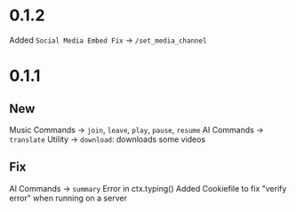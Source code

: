 # 0.1.2
Added `Social Media Embed Fix` -> `/set_media_channel`

# 0.1.1

## New
Music Commands -> `join`, `leave`, `play`, `pause`, `resume`
AI Commands -> `translate`
Utility -> `download`: downloads some videos

## Fix
AI Commands -> `summary` Error in ctx.typing()
Added Cookiefile to fix "verify error" when running on a server